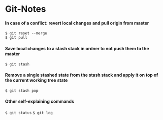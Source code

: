 # Git-Notes

#### In case of a conflict: revert local changes and pull origin from master
`$ git reset --merge`  
`$ git pull`


#### Save local changes to a stash stack in ordner to not push them to the master
`$ git stash`

#### Remove a single stashed state from the stash stack and apply it on top of the current working tree state
`$ git stash pop`


#### Other self-explaining commands
`$ git status`
`$ git log`



